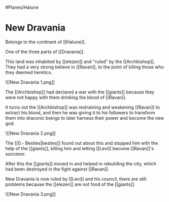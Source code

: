 #Planes/Halune
# New Dravania
Belongs to the continent of [[Halune]].

One of the three parts of [[Dravania]].

This land was inhabited by [[elezen]] and "ruled" by the [[Archbishop]]. They had a very strong believe in [[Ravan]], to the point of killing those who they deemed heretics. 

![[New Dravania 1.png]]

The [[Archbishop]] had declared a war with the [[giants]] because they were not happy with them drinking the blood of [[Ravan]].

It turns out the [[Archbishop]] was restraining and weakening [[Ravan]] to extract his blood, and then he was giving it to his followers to transform them into draconic beings to later harness their power and become the new god.

![[New Dravania 2.png]]

The [[0.- Besties|besties]] found out about this and stopped him with the help of the [[giants]], killing him and letting [[Levi]] become [[Ravan]]'s succesor.

After this the [[giants]] moved in and helped in rebuilding the city, which had been destroyed in the fight against [[Ravan]].

New Dravania is now ruled by [[Levi]] and his council, there are still problems because the [[elezen]] are not fond of the [[giants]].

![[New Dravania 3.png]]